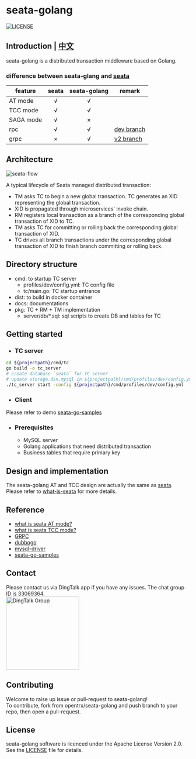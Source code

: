# seata-golang
[![LICENSE](https://img.shields.io/badge/license-Apache--2.0-blue.svg)](https://github.com/opentrx/seata-golang/blob/v2/LICENSE)

## Introduction | [中文](https://github.com/opentrx/seata-golang/blob/v2/docs/README_ZH.md)
seata-golang is a distributed transaction middleware based on Golang.
### difference between seata-glang and [seata](https://github.com/seata/seata)
| feature  |  seata   | seata-golang  | remark |
  | ---- |  :----:  | :----:  | --- |
| AT mode |  √  | √ | |
| TCC mode | √  | √ | |
| SAGA mode | √ | × | |
| rpc | √ | √ | [dev branch](https://github.com/opentrx/seata-golang/tree/dev) |
| grpc | × | √ | [v2 branch](https://github.com/opentrx/seata-golang/tree/v2) |

## Architecture
<img alt="seata-flow" src="https://github.com/opentrx/seata-golang/blob/v2/docs/images/seata-flow.png" />  

A typical lifecycle of Seata managed distributed transaction:

- TM asks TC to begin a new global transaction. TC generates an XID representing the global transaction.
- XID is propagated through microservices' invoke chain.
- RM registers local transaction as a branch of the corresponding global transaction of XID to TC.
- TM asks TC for committing or rolling back the corresponding global transaction of XID.
- TC drives all branch transactions under the corresponding global transaction of XID to finish branch committing or rolling back.

## Directory structure
- cmd: to startup TC server
	- profiles/dev/config.yml: TC config file
	- tc/main.go: TC startup entrance
- dist: to build in docker container
- docs: documentations
- pkg: TC + RM + TM implementation
	- server/db/*.sql: sql scripts to create DB and tables for TC

## Getting started
- ### TC server
```bash
cd ${projectpath}/cmd/tc
go build -o tc_server
# create database `seata` for TC server
# update storage.dsn.mysql in ${projectpath}/cmd/profiles/dev/config.yml
./tc_server start -config ${projectpath}/cmd/profiles/dev/config.yml
```

- ### Client
Please refer to demo [seata-go-samples](https://github.com/opentrx/seata-go-samples)

- ### Prerequisites
  - MySQL server
  - Golang applications that need distributed transaction
  - Business tables that require primary key

## Design and implementation
The seata-golang AT and TCC design are actually the same as [seata](https://github.com/seata/seata).  
Please refer to [what-is-seata](https://seata.io/en-us/docs/overview/what-is-seata.html) for more details.

## Reference
- [what is seata AT mode?](https://seata.io/en-us/docs/dev/mode/at-mode.html)
- [what is seata TCC mode?](https://seata.io/en-us/docs/dev/mode/tcc-mode.html)
- [GRPC](https://grpc.io/)
- [dubbogo](https://github.com/dubbogo)
- [mysql-driver](https://github.com/opentrx/mysql)
- [seata-go-samples](https://github.com/opentrx/seata-go-samples)

## Contact
Please contact us via DingTalk app if you have any issues. The chat group ID is 33069364.  
<img alt="DingTalk Group" src="https://github.com/opentrx/seata-golang/blob/dev/docs/pics/33069364.png" width="200px" />

## Contributing
Welcome to raise up issue or pull-request to seata-golang!  
To contribute, fork from opentrx/seata-golang and push branch to your repo, then open a pull-request.

## License
seata-golang software is licenced under the Apache License Version 2.0. See the [LICENSE](https://github.com/opentrx/seata-golang/blob/v2/LICENSE) file for details.

